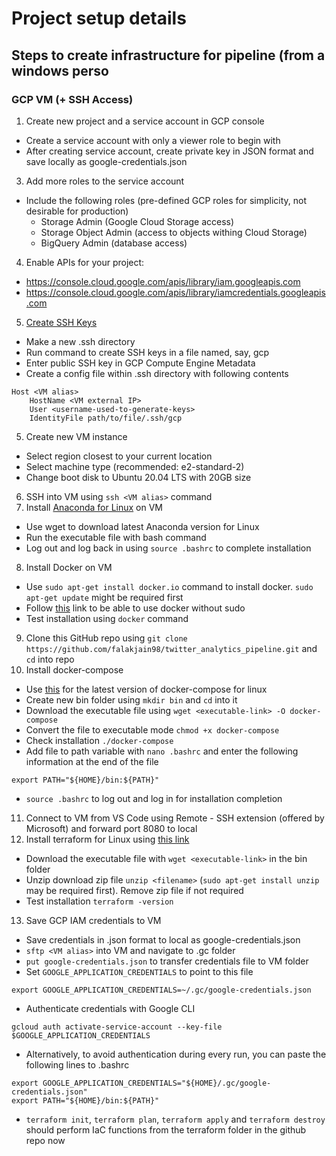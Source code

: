 # Project setup details

## Steps to create infrastructure for pipeline (from a windows perso

### GCP VM (+ SSH Access)

1. Create new project and a service account in GCP console
  - Create a service account with only a viewer role to begin with
  - After creating service account, create private key in JSON format and save locally as google-credentials.json
3. Add more roles to the service account
  - Include the following roles (pre-defined GCP roles for simplicity, not desirable for production)
    - Storage Admin (Google Cloud Storage access)
    - Storage Object Admin (access to objects withing Cloud Storage)
    - BigQuery Admin (database access)
4. Enable APIs for your project:
  - https://console.cloud.google.com/apis/library/iam.googleapis.com
  - https://console.cloud.google.com/apis/library/iamcredentials.googleapis.com
5. [Create SSH Keys](https://cloud.google.com/compute/docs/connect/create-ssh-keys)
  - Make a new .ssh directory
  - Run command to create SSH keys in a file named, say, gcp
  - Enter public SSH key in GCP Compute Engine Metadata
  - Create a config file within .ssh directory with following contents
```
Host <VM alias>
	HostName <VM external IP>
	User <username-used-to-generate-keys>
	IdentityFile path/to/file/.ssh/gcp
```
5. Create new VM instance
  - Select region closest to your current location
  - Select machine type (recommended: e2-standard-2)
  - Change boot disk to Ubuntu 20.04 LTS with 20GB size
6. SSH into VM using ```ssh <VM alias>``` command
7. Install [Anaconda for Linux](https://www.anaconda.com/products/distribution) on VM
  - Use wget to download latest Anaconda version for Linux
  - Run the executable file with bash command
  - Log out and log back in using ```source .bashrc``` to complete installation
8. Install Docker on VM
  - Use ```sudo apt-get install docker.io``` command to install docker. ```sudo apt-get update``` might be required first
  - Follow [this](https://github.com/sindresorhus/guides/blob/main/docker-without-sudo.md) link to be able to use docker without sudo
  - Test installation using ```docker``` command
9. Clone this GitHub repo using ```git clone https://github.com/falakjain98/twitter_analytics_pipeline.git``` and ```cd``` into repo
10. Install docker-compose
  - Use [this](https://github.com/docker/compose/releases) for the latest version of docker-compose for linux
  - Create new bin folder using ```mkdir bin``` and ```cd``` into  it
  - Download the executable file using ```wget <executable-link> -O docker-compose```
  - Convert the file to executable mode ```chmod +x docker-compose```
  - Check installation ```./docker-compose```
  - Add file to path variable with ```nano .bashrc``` and enter the following information at the end of the file
```
export PATH="${HOME}/bin:${PATH}"
```
  - ```source .bashrc``` to log out and log in for installation completion
11. Connect to VM from VS Code using Remote - SSH extension (offered by Microsoft) and forward port 8080 to local
12. Install terraform for Linux using [this link](https://developer.hashicorp.com/terraform/downloads)
  - Download the executable file with ```wget <executable-link>``` in the bin folder
  - Unzip download zip file ```unzip <filename>``` (```sudo apt-get install unzip``` may be required first). Remove zip file if not required
  - Test installation ```terraform -version```
13. Save GCP IAM credentials to VM
  - Save credentials in .json format to local as google-credentials.json
  - ```sftp <VM alias>``` into VM and navigate to .gc folder
  - ```put google-credentials.json``` to transfer credentials file to VM folder
  - Set `GOOGLE_APPLICATION_CREDENTIALS` to point to this file
```
export GOOGLE_APPLICATION_CREDENTIALS=~/.gc/google-credentials.json
```
  - Authenticate credentials with Google CLI
```
gcloud auth activate-service-account --key-file $GOOGLE_APPLICATION_CREDENTIALS
```
  - Alternatively, to avoid authentication during every run, you can paste the following lines to .bashrc
```
export GOOGLE_APPLICATION_CREDENTIALS="${HOME}/.gc/google-credentials.json"
export PATH="${HOME}/bin:${PATH}"
```
  - `terraform init`, `terraform plan`, `terraform apply` and `terraform destroy` should perform IaC functions from the terraform folder in the github repo now
